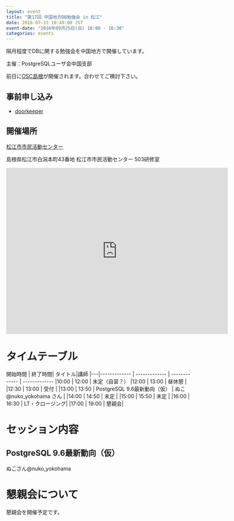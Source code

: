 ```yaml
---
layout: event
title: "第17回 中国地方DB勉強会 in 松江"
date: 2016-07-23 10:49:00 JST
event-date: "2016年09月25日(日) 10:00 - 16:30"
categories: events
---
```


隔月程度でDBに関する勉強会を中国地方で開催しています。

主催：PostgreSQLユーザ会中国支部

前日に[OSC島根](http://www.ospn.jp/osc2016-shimane/)が開催されます。合わせてご検討下さい。

## 事前申し込み

* [doorkeeper](https://dbstudychugoku.doorkeeper.jp/events/49904)

## 開催場所　

[松江市市民活動センター](http://www.minkatsu-ringring.net/center/)

島根県松江市白潟本町43番地 松江市市民活動センター 503研修室

<iframe src="https://www.google.com/maps/embed?pb=!1m18!1m12!1m3!1d3249.5986669375893!2d133.05913549245923!3d35.4647289834744!2m3!1f0!2f0!3f0!3m2!1i1024!2i768!4f13.1!3m3!1m2!1s0x3557051cf9345555%3A0x935a21ab86e27011!2z5p2-5rGf5biC5biC5rCR5rS75YuV44K744Oz44K_44O8!5e0!3m2!1sja!2sjp!4v1469239233498" width="600" height="450" frameborder="0" style="border:0" allowfullscreen></iframe>

# タイムテーブル

開始時間 | 終了時間| タイトル|講師
|---|------------- | ------------- | ------------- | -------------
|10:00 | 12:00 | 未定（自習？）
|12:00 | 13:00 | 昼休憩 |
|12:30 | 13:00 | 受付 |
|13:00 | 13:50 | PostgreSQL 9.6最新動向（仮） | ぬこ@nuko_yokohama さん |
|14:00 | 14:50 | 未定 |
|15:00 | 15:50 | 未定 |
|16:00 | 16:30 | LT・クロージング|
|17:00 | 19:00 | 懇親会|

# セッション内容

## PostgreSQL 9.6最新動向（仮）
 ぬこさん@nuko_yokohama

# 懇親会について
懇親会を開催予定です。
